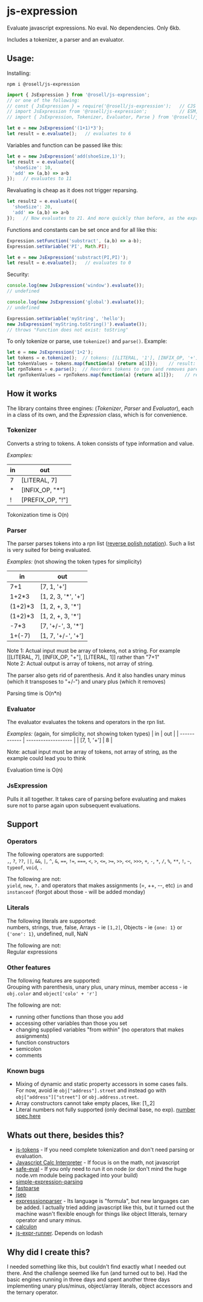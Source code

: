 # js-expression

Evaluate javascript expressions. No eval. No dependencies. Only 6kb.

Includes a tokenizer, a parser and an evaluator.

## Usage:

Installing:
```
npm i @rosell/js-expression
```

```javascript
import { JsExpression } from '@rosell/js-expression';
// or one of the following:
// const { JsExpression } = require('@rosell/js-expression');   // CJS
// import JsExpression from '@rosell/js-expression';            // ESM, just one class
// import { JsExpression, Tokenizer, Evaluator, Parse } from '@rosell/js-expression';    // ESM, all four classes

let e = new JsExpression('(1+1)*3');
let result = e.evaluate();   // evaluates to 6
```

Variables and function can be passed like this:

```javascript
let e = new JsExpression('add(shoeSize,1)');
let result = e.evaluate({
  'shoeSize': 10,
  'add' => (a,b) => a+b
});   // evaluates to 11
```

Revaluating is cheap as it does not trigger reparsing.
```javascript
let result2 = e.evaluate({
  'shoeSize': 20,
  'add' => (a,b) => a+b
});   // Now evaluates to 21. And more quickly than before, as the expression has already been parsed
```

Functions and constants can be set once and for all like this:
```javascript
Expression.setFunction('substract', (a,b) => a-b);
Expression.setVariable('PI', Math.PI);

let e = new JsExpression('substract(PI,PI)');
let result = e.evaluate();   // evaluates to 0
```

Security:
```javascript
console.log(new JsExpression('window').evaluate());
// undefined

console.log(new JsExpression('global').evaluate());
// undefined

Expression.setVariable('myString', 'hello');
new JsExpression('myString.toString()').evaluate());
// throws "Function does not exist: toString"
```

To only tokenize or parse, use `tokenize()` and `parse()`. Example:
```javascript
let e = new JsExpression('1+2');
let tokens = e.tokenize();  // tokens: [[LITERAL, '1'], [INFIX_OP, '+'], [LITERAL, '2']]
let tokenValues = tokens.map(function(a) {return a[1]});    // result: [1, '+', 2]
let rpnTokens = e.parse();  // Reorders tokens to rpn (and removes parenthesises)
let rpnTokenValues = rpnTokens.map(function(a) {return a[1]});    // result: [1, 2, '+']
```

## How it works
The library contains three engines: (*Tokenizer*, *Parser* and *Evaluator*), each in a class of its own, and the *Expression* class, which is for convenience.

### Tokenizer
Converts a string to tokens. A token consists of type information and value.

*Examples:*

| in      | out               |
| ------- | ----------------- |
| 7       | [LITERAL, 7]      |
| *       | [INFIX_OP, "*"]   |
| !       | [PREFIX_OP, "!"]  |

Tokonization time is O(n)

### Parser
The parser parses tokens into a rpn list ([reverse polish notation](https://en.wikipedia.org/wiki/Reverse_Polish_notation)). Such a list is very suited for being evaluated.

*Examples:* (not showing the token types for simplicity)

| in      | out                 |
| ------- | ------------------- |
| 7+1     | [7, 1, '+']         |
| 1+2*3   | [1, 2, 3, '*', '+'] |
| (1+2)*3 | [1, 2, +, 3, '*']   |
| (1+2)*3 | [1, 2, +, 3, '*']   |
| -7*3    | [7, '+/-', 3, '*']  |
| 1+(-7)  | [1, 7, '+/-', '+']  |

Note 1: Actual input must be array of tokens, not a string. For example [[LITERAL, 7], [INFIX_OP, "+"], [LITERAL, 1]] rather than "7+1"  
Note 2: Actual output is array of tokens, not array of string.

The parser also gets rid of parenthesis. And it also handles unary minus (which it transposes to "+/-") and unary plus (which it removes)

Parsing time is O(n*n)

### Evaluator
The evaluator evaluates the tokens and operators in the rpn list.

*Examples:* (again, for simplicity, not showing token types)
| in           | out                 |
| ------------ | ------------------- |
| [7, 1, '+']  | 8                   |

Note: actual input must be array of tokens, not array of string, as the example could lead you to think

Evaluation time is O(n)

### JsExpression
Pulls it all together. It takes care of parsing before evaluating and makes sure not to parse again upon subsequent evaluations.

## Support

### Operators
The following operators are supported:  
`,`, `?`, `??`, `||`, `&&`, `|`, `^`, `&`, `==`, `!=`, `===`, `<`, `>`, `<=`, `>=`, `>>`, `<<`, `>>>`, `+`, `-`, `*`, `/`, `%`, `**`, `!`, `~`, `typeof`, `void`, `.`

The following are not:  
`yield`, `new`, `?.` and operators that makes assignments (=, ++, --, etc)
`in` and `instanceof` (forgot about those - will be added monday)


### Literals
The following literals are supported:  
numbers, strings, true, false, Arrays - ie `[1,2]`, Objects - ie `{one: 1}` or `{'one': 1}`, undefined, null, NaN

The following are not:  
Regular expressions

### Other features
The following features are supported:  
Grouping with parenthesis, unary plus, unary minus, member access - ie `obj.color` and `object['colo' + 'r']`

The following are not:  
- running other functions than those you add
- accessing other variables than those you set
- changing supplied variables "from within" (no operators that makes assignments)
- function constructors
- semicolon
- comments

### Known bugs
- Mixing of dynamic and static property accessors in some cases fails. For now, avoid ie `obj["address"].street` and instead go with  `obj["address"]["street"]` or `obj.address.street`.
- Array constructors cannot take empty places, like: [1,,2]
- Literal numbers not fully supported (only decimal base, no exp). [number spec here](https://www.w3resource.com/javascript/variables-literals/literals.php)

## Whats out there, besides this?
- [js-tokens](https://github.com/lydell/js-tokens#punctuator) - If you need complete tokenization and don't need parsing or evaluation.
- [Javascript Calc Interpreter](https://www.npmjs.com/package/javascript-calc-interpreter) - If focus is on the math, not javascript
- [safe-eval](https://www.npmjs.com/package/safe-eval) - If you only need to run it on node (or don't mind the huge node.vm module being packaged into your build)
- [simple-expression-parsing](https://www.npmjs.com/package/simple-expression-parsing)
- [fastparse](https://www.npmjs.com/package/fastparse)
- [jsep](https://github.com/EricSmekens/jsep)
- [expresssionparser](https://www.npmjs.com/package/expressionparser) - Its language is "formula", but new languages can be added. I actually tried adding javascript like this, but it turned out the machine wasn't flexible enough for things like object litterals, ternary operator and unary minus.
- [calculon](https://www.npmjs.com/package/calculon)
- [js-expr-runner](https://www.npmjs.com/package/js-expr-runner). Depends on lodash

## Why did I create this?
I needed something like this, but couldn't find exactly what I needed out there. And the challenge seemed like fun (and turned out to be). Had the basic engines running in three days and spent another three days implementing unary plus/minus, object/array literals, object accessors and the ternary operator.
